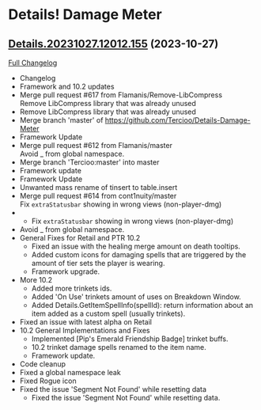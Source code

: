 # Details! Damage Meter

## [Details.20231027.12012.155](https://github.com/Tercioo/Details-Damage-Meter/tree/Details.20231027.12012.155) (2023-10-27)
[Full Changelog](https://github.com/Tercioo/Details-Damage-Meter/compare/Details.20230913.11914.155...Details.20231027.12012.155) 

- Changelog  
- Framework and 10.2 updates  
- Merge pull request #617 from Flamanis/Remove-LibCompress  
    Remove LibCompress library that was already unused  
- Remove LibCompress library that was already unused  
- Merge branch 'master' of https://github.com/Tercioo/Details-Damage-Meter  
- Framework Update  
- Merge pull request #612 from Flamanis/master  
    Avoid _ from global namespace.  
- Merge branch 'Tercioo:master' into master  
- Framework update  
- Framework Update  
- Unwanted mass rename of tinsert to table.insert  
- Merge pull request #614 from cont1nuity/master  
    Fix `extraStatusbar` showing in wrong views (non-player-dmg)  
- - Fix `extraStatusbar` showing in wrong views (non-player-dmg)  
- Avoid _ from global namespace.  
- General Fixes for Retail and PTR 10.2  
    - Fixed an issue with the healing merge amount on death tooltips.  
    - Added custom icons for damaging spells that are triggered by the amount of tier sets the player is wearing.  
    - Framework upgrade.  
- More 10.2  
    - Added more trinkets ids.  
    - Added 'On Use' trinkets amount of uses on Breakdown Window.  
    - Added Details.GetItemSpellInfo(spellId): return information about an item added as a custom spell (usually trinkets).  
- Fixed an issue with latest alpha on Retail  
- 10.2 General Implementations and Fixes  
    - Implemented [Pip's Emerald Friendship Badge] trinket buffs.  
    - 10.2 trinket damage spells renamed to the item name.  
    - Framework update.  
- Code cleanup  
- Fixed a global namespace leak  
- Fixed Rogue icon  
- Fixed the issue 'Segment Not Found' while resetting data  
    - Fixed the issue 'Segment Not Found' while resetting data.  
